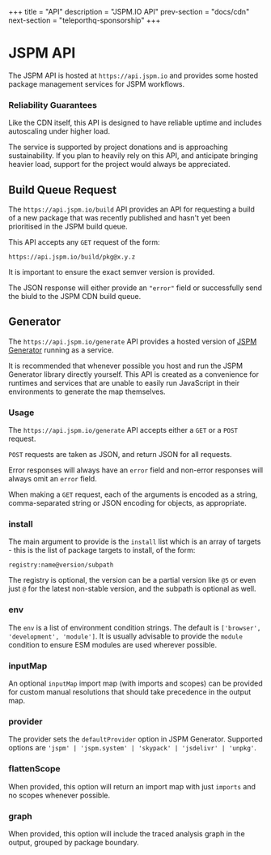 +++
title = "API"
description = "JSPM.IO API"
prev-section = "docs/cdn"
next-section = "teleporthq-sponsorship"
+++

# JSPM API

The JSPM API is hosted at `https://api.jspm.io` and provides some hosted package management services
for JSPM workflows.

### Reliability Guarantees

Like the CDN itself, this API is designed to have reliable uptime and includes autoscaling under higher load.

The service is supported by project donations and is approaching sustainability. If you plan to heavily rely on this API, and anticipate bringing heavier load, support for the project would always be appreciated.

## Build Queue Request

The `https://api.jspm.io/build` API provides an API for requesting a build of a new package that was recently published and hasn't yet been prioritised in the JSPM build queue.

This API accepts any `GET` request of the form:

`https://api.jspm.io/build/pkg@x.y.z`

It is important to ensure the exact semver version is provided.

The JSON response will either provide an `"error"` field or successfully send the biuld to the JSPM CDN build queue.

## Generator

The `https://api.jspm.io/generate` API provides a hosted version of [JSPM Generator](https://github.com/jspm/generator) running
as a service.

It is recommended that whenever possible you host and run the JSPM Generator library directly yourself. This API is created as a convenience for runtimes and services that are unable to easily run JavaScript in their environments to generate the map themselves.

### Usage

The `https://api.jspm.io/generate` API accepts either a `GET` or a `POST` request.

`POST` requests are taken as JSON, and return JSON for all requests.

Error responses will always have an `error` field and non-error responses will always omit an `error` field.

When making a `GET` request, each of the arguments is encoded as a string, comma-separated string or JSON encoding for objects, as appropriate.

### install

The main argument to provide is the `install` list which is an array of targets - this is the list of package targets to install, of the form:

```
registry:name@version/subpath
```

The registry is optional, the version can be a partial version like `@5` or even just `@` for the latest non-stable version, and the subpath is optional as well.

### env

The `env` is a list of environment condition strings. The default is `['browser', 'development', 'module']`. It is usually advisable
to provide the `module` condition to ensure ESM modules are used wherever possible.

### inputMap

An optional `inputMap` import map (with imports and scopes) can be provided for custom manual resolutions that should take precedence in the output map.

### provider

The provider sets the `defaultProvider` option in JSPM Generator. Supported options are `'jspm' | 'jspm.system' | 'skypack' | 'jsdelivr' | 'unpkg'`.

### flattenScope

When provided, this option will return an import map with just `imports` and no scopes whenever possible.

### graph

When provided, this option will include the traced analysis graph in the output, grouped by package boundary.



